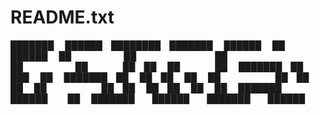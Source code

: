# README.txt

███████  ██████ ████████ ███████  ██████  ██       ██████  
██      ██         ██    ██      ██    ██ ██      ██    ██ 
███████ ██   ███   ██    ███████ ██    ██ ██      ██    ██ 
     ██ ██    ██   ██         ██ ██    ██ ██      ██    ██ 
███████  ██████    ██    ███████  ██████  ███████  ██████  
                                                           
                                                           
